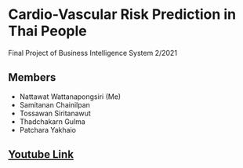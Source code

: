 # Cardio-Vascular Risk Prediction in Thai People
Final Project of Business Intelligence System 2/2021 
## Members
- Nattawat Wattanapongsiri (Me)
- Samitanan Chainilpan
- Tossawan Siritanawut
- Thadchakarn Gulma
- Patchara Yakhaio
## <a href="https://www.youtube.com/watch?v=2SCpT1ZGvUs">Youtube Link</a>
